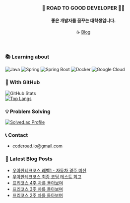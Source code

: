<div align="center">
  
### 🎯 ROAD TO GOOD DEVELOPER 🏃‍♂️
#### 좋은 개발자를 꿈꾸는 대학생입니다.
☕ [Blog](https://blog.coderoad.kr)
  
</div>
<br>

### 📚 Learning about
![Java](https://img.shields.io/badge/java-%23007396?style=for-the-badge&logo=openjdk&logoColor=white)
![Spring](https://img.shields.io/badge/spring-%236DB33F?style=for-the-badge&logo=spring&logoColor=white)
![Spring Boot](https://img.shields.io/badge/spring_boot-%236DB33F?style=for-the-badge&logo=spring-boot&logoColor=white)
![Docker](https://img.shields.io/badge/docker-%232496ED?style=for-the-badge&logo=docker&logoColor=white)
![Google Cloud](https://img.shields.io/badge/google_cloud-%234285F4?style=for-the-badge&logo=google-cloud&logoColor=white)
   
### 💾 With GitHub
![GitHub Stats](https://github-readme-stats.vercel.app/api?username=hangillee&show_icons=true&theme=radical)   
[![Top Langs](https://github-readme-stats.vercel.app/api/top-langs/?username=hangillee&layout=compact&exclude_repo=game-for-hedge)](https://github.com/hangillee)   
   
### 💡 Problem Solving
[![Solved.ac Profile](http://mazassumnida.wtf/api/generate_badge?boj=skfcb10)](https://solved.ac/skfcb10)
   
### 📞 Contact
* coderoad.io@gmail.com

### 📝 Latest Blog Posts
<!-- BLOG-POST-LIST:START -->
- [우아한테크코스 레벨1 - 자동차 경주 미션](https://blog.coderoad.kr/woowacourse-level1-mission1)
- [우아한테크코스 최종 코딩 테스트 회고](https://blog.coderoad.kr/woowacourse-final-test)
- [프리코스 4주 차를 돌아보며](https://blog.coderoad.kr/precourse-week4)
- [프리코스 3주 차를 돌아보며](https://blog.coderoad.kr/precourse-week3)
- [프리코스 2주 차를 돌아보며](https://blog.coderoad.kr/precourse-week2)
<!-- BLOG-POST-LIST:END -->
   
<!--
**hangillee/hangillee** is a ✨ _special_ ✨ repository because its `README.md` (this file) appears on your GitHub profile.

Here are some ideas to get you started:

- 🔭 I’m currently working on ...
- 🌱 I’m currently learning ...
- 👯 I’m looking to collaborate on ...
- 🤔 I’m looking for help with ...
- 💬 Ask me about ...
- 📫 How to reach me: ...
- 😄 Pronouns: ...
- ⚡ Fun fact: ...
-->

